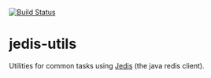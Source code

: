 [![Build Status](https://travis-ci.org/yatechorg/jedis-utils.svg)](https://travis-ci.org/yatechorg/jedis-utils)

# jedis-utils
Utilities for common tasks using [Jedis](https://github.com/xetorthio/jedis) (the java redis client).
